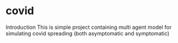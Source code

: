 # covid
Introduction
This is simple project containing multi agent model for simulating covid spreading (both asymptomatic and symptomatic)
